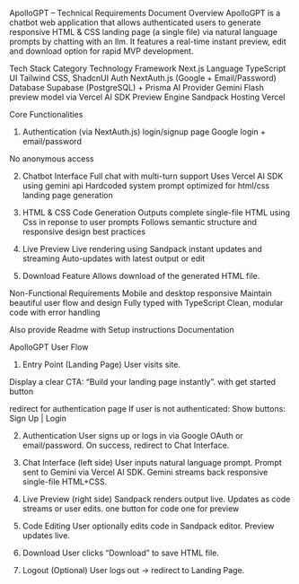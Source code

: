 ApolloGPT – Technical Requirements Document
Overview
ApolloGPT is a chatbot web application that allows authenticated users to generate responsive HTML & CSS landing page (a single file) via natural language prompts by chatting with an llm. It features a real-time instant preview, edit and download option for rapid MVP development.

Tech Stack
Category	Technology
Framework	Next.js 
Language	TypeScript
UI	Tailwind CSS, ShadcnUI
Auth	NextAuth.js (Google + Email/Password)
Database	Supabase (PostgreSQL) + Prisma
AI Provider	Gemini Flash preview model via Vercel AI SDK
Preview Engine	Sandpack
Hosting	Vercel

Core Functionalities
1. Authentication (via NextAuth.js)
login/signup page
Google login + email/password

No anonymous access

2. Chatbot Interface
Full chat with multi-turn support
Uses Vercel AI SDK
using gemini api
Hardcoded system prompt optimized for html/css landing page generation

3. HTML & CSS Code Generation
Outputs complete single-file HTML using Css in reponse to user prompts
Follows semantic structure and responsive design best practices

4. Live Preview
Live rendering using Sandpack
instant updates and streaming
Auto-updates with latest output or edit

5. Download Feature
Allows download of the generated HTML file.

Non-Functional Requirements
Mobile and desktop responsive
Maintain beautiful user flow and design 
Fully typed with TypeScript
Clean, modular code with error handling

Also provide
Readme with Setup instructions
Documentation




ApolloGPT User Flow 
1. Entry Point (Landing Page)
User visits site.

Display a clear CTA: “Build your landing page instantly”.
with get started button 

redirect for authentication page 
If user is not authenticated:
Show buttons: Sign Up | Login


2. Authentication
User signs up or logs in via Google OAuth or email/password.
On success, redirect to Chat Interface.

3. Chat Interface (left side) 
User inputs natural language prompt.
Prompt sent to Gemini via Vercel AI SDK.
Gemini streams back responsive single-file HTML+CSS.

4. Live Preview (right side)
Sandpack renders output live.
Updates as code streams or user edits.
one button for code one for preview

5. Code Editing
User optionally edits code in Sandpack editor.
Preview updates live.

6. Download
User clicks “Download” to save HTML file.

7. Logout (Optional)
User logs out → redirect to Landing Page.